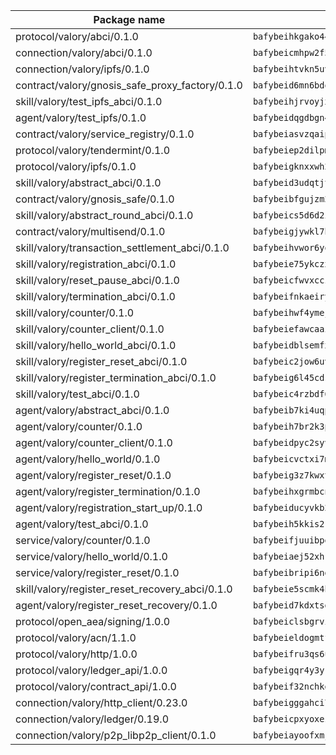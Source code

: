 | Package name                                                  | Package hash                                                  |
| ------------------------------------------------------------- | ------------------------------------------------------------- |
| protocol/valory/abci/0.1.0                                    | `bafybeihkgako44fzgurcv4hgbems4ptdtosae4lopnnr75eczb6kx3x2lm` |
| connection/valory/abci/0.1.0                                  | `bafybeicmhpw2f5c3vds6lwlv2q4fa5nd6zonnvgdretrwfly7ylpiofdqq` |
| connection/valory/ipfs/0.1.0                                  | `bafybeihtvkn5uv3ibumme7zzmrxx7iehc6lnjhil726h2jidpdzzjnd5ay` |
| contract/valory/gnosis_safe_proxy_factory/0.1.0               | `bafybeid6mn6bdqory2v5ch4oqeqbp22njlrx77hq3u4k6xjrdtebgc472e` |
| skill/valory/test_ipfs_abci/0.1.0                             | `bafybeihjrvoyjxvhekbyp4p5bhpz7diujwg7kk4zakx7cfdbkvzwca77ja` |
| agent/valory/test_ipfs/0.1.0                                  | `bafybeidqgdbgn4chtnsgjwj4k3ru526j3wat7emmaqzjj7sopon2fv4py4` |
| contract/valory/service_registry/0.1.0                        | `bafybeiasvzqaipsfkgtaxtcxejen7c2unpt5jlkc47ydehqbelqsgoanea` |
| protocol/valory/tendermint/0.1.0                              | `bafybeiep2dilpmu3je4z2kq7yc7l6n7ax5knwfax2ufvmnflt3uj2wrbju` |
| protocol/valory/ipfs/0.1.0                                    | `bafybeigknxxwh2xts7ijbacils4a4cgq7jhcdvwahshbw22zw5hnncsfla` |
| skill/valory/abstract_abci/0.1.0                              | `bafybeid3udqtjtl4txht2z3tm3z3mr2nqtoddtno3u3urxjqjbbpqeelli` |
| contract/valory/gnosis_safe/0.1.0                             | `bafybeibfgujzm23e2owls6pqyro5jvzpketidqwqpabf47xvlbpglhcmpe` |
| skill/valory/abstract_round_abci/0.1.0                        | `bafybeics5d6d2ir5kntfdconhcfuwdsrawgdagvqyvzmepunswajzypcpy` |
| contract/valory/multisend/0.1.0                               | `bafybeigjywkl7hydjsrkogob3xebj2ifhqwmfhhxoeyrndzhhxi5u6amey` |
| skill/valory/transaction_settlement_abci/0.1.0                | `bafybeihvwor6yqpmi7kh6zoxoeakj3gyor3ok7rct3oi72sgb2ndhpodlu` |
| skill/valory/registration_abci/0.1.0                          | `bafybeie75ykczxsg33qzu6msuylq45zouhgf5kctwx3yif5gaqiubvyzey` |
| skill/valory/reset_pause_abci/0.1.0                           | `bafybeicfwvxccz5avjg4dmytkqfyeahhivr4pa6zhq223hi6mrcdgmkxyi` |
| skill/valory/termination_abci/0.1.0                           | `bafybeifnkaeiryskektdjri5tzrzswhjp7f324q2f7p2baedg2n2n45coi` |
| skill/valory/counter/0.1.0                                    | `bafybeihwf4ymejsriovlv3qqwyf3bkjifsb4ssaogwdgvs37dbwltoj27u` |
| skill/valory/counter_client/0.1.0                             | `bafybeiefawcaaiy4matry7m53k36kqy4uadtmtpuulatnt5afkezx6napa` |
| skill/valory/hello_world_abci/0.1.0                           | `bafybeidblsemfx3xnnf2hcar7ub6hhfqj6exdqiqjmot2zae3zmsqysm7y` |
| skill/valory/register_reset_abci/0.1.0                        | `bafybeic2jow6uvqrf73piofgedkb5jrgtagj7ju4xfx7pmzb43bf6bbvke` |
| skill/valory/register_termination_abci/0.1.0                  | `bafybeig6l45cdso3zbe6lnsbar56v5xxctdfo5nsedkayk6ungoh72u7kq` |
| skill/valory/test_abci/0.1.0                                  | `bafybeic4rzbdf6kwq5gm5iulmq4ep2igizit2eiby6i3cklr6naaefga7i` |
| agent/valory/abstract_abci/0.1.0                              | `bafybeib7ki4uqp6b6sqmi3w5mba5r6hxl4mayrfnj2fxywqzq56rr4dgwu` |
| agent/valory/counter/0.1.0                                    | `bafybeih7br2k3pgbxto7nzctncmkidwuavmnz2jzp4qpuasxbvioi5noxu` |
| agent/valory/counter_client/0.1.0                             | `bafybeidpyc2syvuv3px52gmeaismyhcn4xskbzts22frwlxrwioj53vh6i` |
| agent/valory/hello_world/0.1.0                                | `bafybeicvctxi7mr4zqn5ywengop2yhsu3rh24dk35b5eqbftlmsnzeaom4` |
| agent/valory/register_reset/0.1.0                             | `bafybeig3z7kwxtilbixzusosltj2qoppmosjjjmzbnnmq2wh3h2wurledm` |
| agent/valory/register_termination/0.1.0                       | `bafybeihxgrmbcn5toqayr4vdscsd6cd47s3rjv7wzwjizcqyxydjo6xnfa` |
| agent/valory/registration_start_up/0.1.0                      | `bafybeiducyvkb2ybf4lbixujwdf5oe24k6lsmz4fmrumyipwryjufb5l4q` |
| agent/valory/test_abci/0.1.0                                  | `bafybeih5kkis2r5lsyjyh7fsknnzcq7wrx4wkdeboytzmkpqehxhxxyc4q` |
| service/valory/counter/0.1.0                                  | `bafybeifjuuibpe642lqmwpzsvs6x56cqqlfn7m5jpy6xngf5nr5immbvxq` |
| service/valory/hello_world/0.1.0                              | `bafybeiaej52xhr7zejjme2ft44apqr62ikvm2giikizg2efvhj3ex66yca` |
| service/valory/register_reset/0.1.0                           | `bafybeibripi6ngtf6csa77qzzedfgxmrfoxrzdzsfdgnut464khfklbxya` |
| skill/valory/register_reset_recovery_abci/0.1.0               | `bafybeie5scmk4h3euq3ogaodyvwjrtrecdp4gkaybw3gjnptpvrdhj5jl4` |
| agent/valory/register_reset_recovery/0.1.0                    | `bafybeid7kdxtsdsfjauwdtliymkdwtyqxqdhtirhlsqlxosiap6kzct3ae` |
| protocol/open_aea/signing/1.0.0                               | `bafybeiclsbgrviyxbmi2vex5ze3dhr7ywohrqedebx26jozayxvroqtegq` |
| protocol/valory/acn/1.1.0                                     | `bafybeieldogmtf3m4jdsvt4vvyay3jh54rjn3deasymfw43vz3o42vigmq` |
| protocol/valory/http/1.0.0                                    | `bafybeifru3qs6udfzprax7jxktbsuzn7immfvi3scgfspifq3zdxwkgvnm` |
| protocol/valory/ledger_api/1.0.0                              | `bafybeigqr4y3ykz3iulrcoqmji7hy3dxaoy7zmyyzff4ivpbubcpwdknai` |
| protocol/valory/contract_api/1.0.0                            | `bafybeif32nchkgn6yet7e5gt4auhf7lsahxnj4t36kxbw55p3gi7qpeuxq` |
| connection/valory/http_client/0.23.0                          | `bafybeigggahci7hq6tr3tyueatgkvgn73y4b3av2vk7vtr7jkeuwsqcteq` |
| connection/valory/ledger/0.19.0                               | `bafybeicpxyoxez7lperltamvikxu6vzk2lhqakbivce4nzywyzoqbxoogm` |
| connection/valory/p2p_libp2p_client/0.1.0                     | `bafybeiayoofxmj6z3pasn2akqj3udgq2ta2ar6mv6zoehstul2btvv3gqa` |
